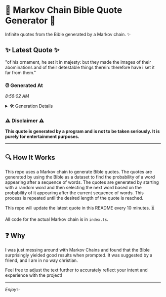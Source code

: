 # 📖 Markov Chain Bible Quote Generator 📖

Infinite quotes from the Bible generated by a Markov chain. ✨

## ✨ Latest Quote ✨
"of his ornament, he set it in majesty: but they made the images of their abominations and of their detestable things therein: therefore have i set it far from them."

### ⏰ Generated At
*8:56:02 AM*

<details>
    <summary>🛠️ Generation Details</summary>
    <p>
        <strong>🌱 Seed:</strong> of<br>
        <strong>🔄 Iterations:</strong> 29<br>
        <strong>📜 Context History:</strong><br>[ of ]: his<br>[ of, his ]: ornament,<br>[ of, his, ornament, ]: he<br>[ of, his, ornament,, he ]: set<br>[ of, his, ornament,, he, set ]: it<br>[ of, his, ornament,, he, set, it ]: in<br>[ his, ornament,, he, set, it, in ]: majesty:<br>[ ornament,, he, set, it, in, majesty: ]: but<br>[ he, set, it, in, majesty:, but ]: they<br>[ set, it, in, majesty:, but, they ]: made<br>[ it, in, majesty:, but, they, made ]: the<br>[ in, majesty:, but, they, made, the ]: images<br>[ majesty:, but, they, made, the, images ]: of<br>[ but, they, made, the, images, of ]: their<br>[ they, made, the, images, of, their ]: abominations<br>[ made, the, images, of, their, abominations ]: and<br>[ the, images, of, their, abominations, and ]: of<br>[ images, of, their, abominations, and, of ]: their<br>[ of, their, abominations, and, of, their ]: detestable<br>[ their, abominations, and, of, their, detestable ]: things<br>[ abominations, and, of, their, detestable, things ]: therein:<br>[ and, of, their, detestable, things, therein: ]: therefore<br>[ of, their, detestable, things, therein:, therefore ]: have<br>[ their, detestable, things, therein:, therefore, have ]: i<br>[ detestable, things, therein:, therefore, have, i ]: set<br>[ things, therein:, therefore, have, i, set ]: it<br>[ therein:, therefore, have, i, set, it ]: far<br>[ therefore, have, i, set, it, far ]: from<br>[ have, i, set, it, far, from ]: them.<br>
    </p>
</details>

### ⚠️ Disclaimer ⚠️
**This quote is generated by a program and is not to be taken seriously. It is purely for entertainment purposes.**

---

## 🔍 How It Works

This repo uses a Markov chain to generate Bible quotes. The quotes are generated by using the Bible as a dataset to find the probability of a word appearing after a sequence of words. The quotes are generated by starting with a random word and then selecting the next word based on the probability of it appearing after the current sequence of words. This process is repeated until the desired length of the quote is reached.

This repo will update the latest quote in this README every 10 minutes. ⏳

All code for the actual Markov chain is in `index.ts`.

## ❓ Why

I was just messing around with Markov Chains and found that the Bible surprisingly yielded good results when prompted. 
It was suggested by a friend, and I am in no way christian.

Feel free to adjust the text further to accurately reflect your intent and experience with the project!

---

*Enjoy*✨
